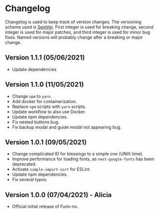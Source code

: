 # Changelog

Changelog is used to keep track of version changes. The versioning scheme used is [SemVer](https://semver.org/). First integer is used for breaking change, second integer is used for major patches, and third integer is used for minor bug fixes. Named versions will probably change after a breaking or major change.

## Version 1.1.1 (05/06/2021)

- Update dependencies

## Version 1.1.0 (11/05/2021)

- Change `npm` to `yarn`.
- Add docker for containerization.
- Replace `npm` scripts with `yarn` scripts.
- Update workflow to also use Docker.
- Update npm dependencies.
- Fix nested buttons bug.
- Fix backup modal and guide modal not appearing bug.

## Version 1.0.1 (09/05/2021)

- Change complicated ID for blessings to a simple one (UNIX time).
- Improve performance for loading fonts, as `next-google-fonts` has been deprecated.
- Activate `simple-import-sort` for ESLint.
- Update npm dependencies.
- Fix several typos.

## Version 1.0.0 (07/04/2021) - Alicia

- Official initial release of Fumi-no.
